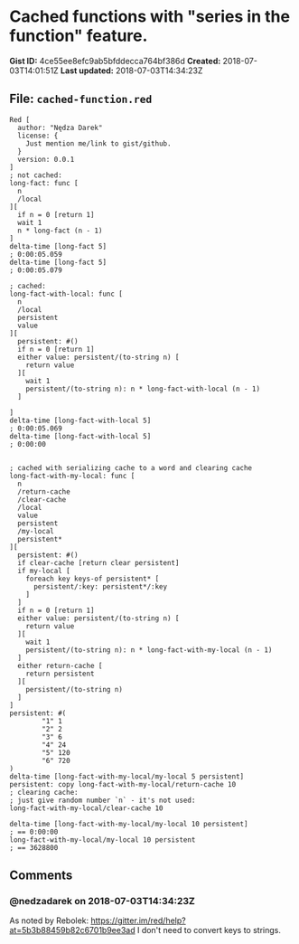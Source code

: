 # Cached functions with "series in the function" feature.

**Gist ID:** 4ce55ee8efc9ab5bfddecca764bf386d
**Created:** 2018-07-03T14:01:51Z
**Last updated:** 2018-07-03T14:34:23Z

## File: `cached-function.red`

```Red
Red [
  author: "Nędza Darek"
  license: {
    Just mention me/link to gist/github.
  }
  version: 0.0.1
]
; not cached:
long-fact: func [
  n 
  /local
][
  if n = 0 [return 1]
  wait 1
  n * long-fact (n - 1)
]
delta-time [long-fact 5]
; 0:00:05.059
delta-time [long-fact 5]
; 0:00:05.079

; cached:
long-fact-with-local: func [
  n 
  /local
  persistent
  value
][
  persistent: #()
  if n = 0 [return 1]
  either value: persistent/(to-string n) [
    return value
  ][
    wait 1
    persistent/(to-string n): n * long-fact-with-local (n - 1)
  ]
  
]
delta-time [long-fact-with-local 5]
; 0:00:05.069
delta-time [long-fact-with-local 5]
; 0:00:00


; cached with serializing cache to a word and clearing cache
long-fact-with-my-local: func [
  n 
  /return-cache
  /clear-cache
  /local
  value
  persistent
  /my-local
  persistent*
][
  persistent: #()
  if clear-cache [return clear persistent]
  if my-local [
    foreach key keys-of persistent* [
      persistent/:key: persistent*/:key
    ]
  ]
  if n = 0 [return 1]
  either value: persistent/(to-string n) [
    return value
  ][
    wait 1
    persistent/(to-string n): n * long-fact-with-my-local (n - 1)
  ]
  either return-cache [
    return persistent
  ][
    persistent/(to-string n)
  ]
]
persistent: #(
        "1" 1
        "2" 2
        "3" 6
        "4" 24
        "5" 120
        "6" 720
) 
delta-time [long-fact-with-my-local/my-local 5 persistent]
persistent: copy long-fact-with-my-local/return-cache 10
; clearing cache:
; just give random number `n` - it's not used:
long-fact-with-my-local/clear-cache 10

delta-time [long-fact-with-my-local/my-local 10 persistent]
; == 0:00:00
long-fact-with-my-local/my-local 10 persistent
; == 3628800
```

## Comments

### @nedzadarek on 2018-07-03T14:34:23Z

As noted by Rebolek: https://gitter.im/red/help?at=5b3b88459b82c6701b9ee3ad
I don't need to convert keys to strings. 


